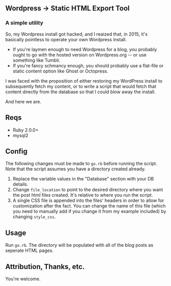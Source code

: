 ## Wordpress -> Static HTML Export Tool
### A simple utility

So, my Wordpress install got hacked, and I reaized that, in 2015, it's basically pointless 
to operate your own Wordpress install. 

- If you're laymen enough to need Wordpress for a blog, you probably ought to go with the hosted version on Wordpress.org -- or use something like Tumblr.
- If you're fancy schmancy enough, you should probably use a flat-file or static content option like Ghost or Octopress.

I was faced with the proposition of either restoring my WordPress install to subsequently fetch my content, or to write a script that would fetch that content directly from the database so that I could blow away the install.

And here we are.

## Reqs

* Ruby 2.0.0+
* mysql2

## Config

The following changes must be made to `go.rb` before running the script. Note that the script assumes you have a directory created already.

1. Replace the variable values in the "Database" section with your DB details.
2. Change `file_location` to point to the desired directory where you want the post html files created. It's relative to where you run the script.
3. A single CSS file is appended into the files' headers in order to allow for customization after the fact. You can change the name of this file (which you need to manually add if you change it from my example included) by changing `style_css`.

## Usage

Run `go.rb`. The directory will be populated with all of the blog posts as seperate HTML pages.

## Attribution, Thanks, etc.

You're welcome.
